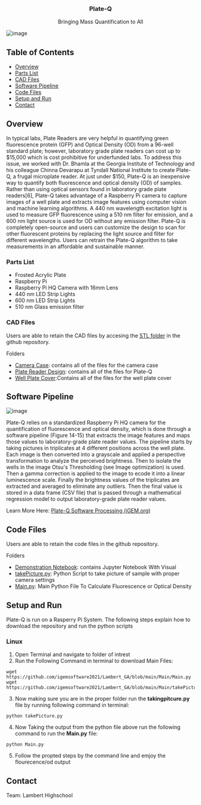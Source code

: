 
<!-- PROJECT LOGO -->
<br />

  <h3 align="center">Plate-Q</h3>

  <p align="center">
    Bringing Mass Quantification to All
    <br />
  

    
  </p>
</p>

![image](https://user-images.githubusercontent.com/57602146/138389793-1da79ebd-bbf0-4e3d-b512-722a2212f9a3.png)



<!-- TABLE OF CONTENTS -->
## Table of Contents


* [Overview](#Overview)
* [Parts List](#PartsList)
* [CAD Files](#CADFiles)
* [Software Pipeline](#SoftwarePipeline)
*  [Code Files](#CodeFiles)
* [Setup and Run](#SetupandRun)
* [Contact](#Contact)





<!-- ABOUT THE PROJECT -->




## Overview

In typical labs, Plate Readers are very helpful in quantifying green fluorescence protein (GFP) and Optical Density (OD) from a 96-well standard plate; however, laboratory grade plate readers can cost up to $15,000 which is cost prohibitive for underfunded labs. To address this issue, we worked with Dr. Bhamla at the Georgia Institute of Technology and his colleague Chinna Devarapu at Tyndall National Institute to create Plate-Q, a frugal microplate reader. At just under $150, Plate-Q is an inexpensive way to quantify both fluorescence and optical density (OD) of samples. Rather than using optical sensors found in laboratory grade plate readers[6], Plate-Q takes advantage of a Raspberry Pi camera to capture images of a well plate and extracts image features using computer vision and machine learning algorithms. A 440 nm wavelength excitation light is used to measure GFP fluorescence using a 510 nm filter for emission, and a 600 nm light source is used for OD without any emission filter. Plate-Q is completely open-source and users can customize the design to scan for other fluorescent proteins by replacing the light source and filter for different wavelengths. Users can retrain the Plate-Q algorithm to take measurements in an affordable and sustainable manner.





### Parts List


<ul>
  <li> Frosted Acrylic Plate </li>
  <li> Raspberry Pi </li>
  <li> Raspberry Pi HQ Camera with 16mm Lens </li>
  <li>440 nm LED Strip Lights</li>
  <li>600 nm LED Strip Lights</li>
  <li>510 nm Glass emission filter</li>
</ul>






<!-- USAGE EXAMPLES -->
### CAD Files

Users are able to retain the CAD files by accesing the <a href="https://github.com/igemsoftware2021/Lambert_GA/tree/main/Stl_Files">STL folder</a> in the github repository.

Folders
<ul>
  <li><a href='https://github.com/igemsoftware2021/Lambert_GA/tree/main/Stl_Files/Camera%20Case'>Camera Case</a>: contains all of the files for the camera case </li>
  <li><a href='https://github.com/igemsoftware2021/Lambert_GA/tree/main/Stl_Files/PlateReaderDesign'>Plate Reader Design</a>: contains all of the files for Plate-Q</li>
  <li><a href='https://github.com/igemsoftware2021/Lambert_GA/tree/main/Stl_Files/Well%20Plate%20Cover'>Well Plate Cover</a>:</a>Contains all of the files for the well plate cover</li>
</ul>

## Software Pipeline
![image](https://user-images.githubusercontent.com/57602146/138385337-2398ea15-545e-4088-b0db-f16b40ccc82e.png)

Plate-Q relies on a standardized Raspberry Pi HQ camera for the quantification of fluorescence and optical density, which is done through a software pipeline (Figure 14-15) that extracts the image features and maps those values to laboratory-grade plate reader values. The pipeline starts by taking pictures in triplicates at 4 different positions across the well plate. Each image is then converted into a grayscale and applied a perspective transformation to analyze the perceived brightness. Then to isolate the wells in the image Otsu's Thresholding (see Image optimization) is used. Then a gamma correction is applied to the image to ecode it into a linear luminescence scale. Finally the brightness values of the triplicates are extracted and averaged to eliminate any outliers. Then the final value is stored in a data frame (CSV file) that is passed through a mathematical regression model to output laboratory-grade plate reader values.

Learn More Here: <a href="https://2021.igem.org/Team:Lambert_GA/Measurement#softwareprocessing">Plate-Q Software Processing (iGEM.org)</a>

## Code Files
Users are able to retain the code files  in the github repository.

Folders
<ul>
  <li><a href='[Lambert_GA/Demonstration_Notebook at main · igemsoftware2021/Lambert_GA (github.com)](https://github.com/igemsoftware2021/Lambert_GA/tree/main/Demonstration_Notebook)'>Demonstration Notebook</a>: contains Jupyter Notebook With Visual </li>
  <li><a href='https://github.com/igemsoftware2021/Lambert_GA/blob/main/Main/takePicture.py'>takePicture.py</a>: Python Script to take picture of sample with proper camera settings </li>
  <li><a href='https://github.com/igemsoftware2021/Lambert_GA/blob/main/Main/Main.py'>Main.py</a>:</a> Main Python File To Calculate Fluorescence or Optical Density</li>
</ul>

<!-- CONTACT -->


## Setup and Run

Plate-Q is run on a Rasperry Pi System. The following steps explain how to download the repository and run the python scripts

### Linux

1. Open Terminal and navigate to folder of intrest
2. Run the Following Command in terminal to download Main Files: 
```
wget https://github.com/igemsoftware2021/Lambert_GA/blob/main/Main/Main.py
wget https://github.com/igemsoftware2021/Lambert_GA/blob/main/Main/takePicture.py
```
3. Now making sure you are in the proper folder run the __takingpitcure.py__ file by running  following command in terminal:
```
python takePicture.py
```
4. Now Taking the output from the python file above run the following command to run the __Main.py__ file:
```
python Main.py
```
5. Follow the propted steps by the command line and emjoy the flourecence/od output

<!-- ACKNOWLEDGEMENTS -->
## Contact
Team: Lambert Highschool


<!-- MARKDOWN LINKS & IMAGES -->
<!-- https://www.markdownguide.org/basic-syntax/#reference-style-links -->

[firebase]: https://camo.githubusercontent.com/2d891f78cbe8e96dbff64e86fa29ab801c2ebe90/68747470733a2f2f696d672e736869656c64732e696f2f62616467652f436c6f75642d46697265626173652d6635626132333f6c6f676f3d4669726562617365
[firebase-url]:https://rnfirebase.io/
[app1]:  https://2020.igem.org/wiki/images/5/58/T--Lambert_GA--Agro1.png
[app2]: https://2020.igem.org/wiki/images/a/a2/T--Lambert_GA--home.png
[app3]: https://2020.igem.org/wiki/images/e/e0/T--Lambert_GA--Agro3.png
[app4]: https://2020.igem.org/wiki/images/3/3e/T--Lambert_GA--Agro5.png
[app5]: https://2020.igem.org/wiki/images/1/15/T--Lambert_GA--Agro6.png
[app6]:https://2020.igem.org/wiki/images/2/22/T--Lambert_GA--ScanAPp.png
[app7]: https://2020.igem.org/wiki/images/e/e0/T--Lambert_GA--Agro7.png
[app8]:https://2020.igem.org/wiki/images/7/7e/T--Lambert_GA--Agro9.png

